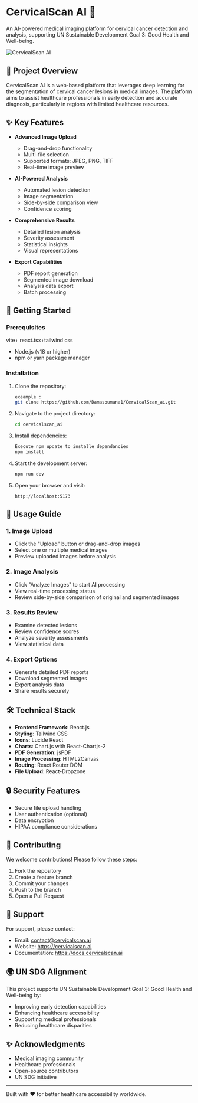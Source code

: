 # CervicalScan AI 🔬

An AI-powered medical imaging platform for cervical cancer detection and analysis, supporting UN Sustainable Development Goal 3: Good Health and Well-being.

![CervicalScan AI](https://images.unsplash.com/photo-1576671081837-49000212a370?ixlib=rb-4.0.3)

## 🎯 Project Overview

CervicalScan AI is a web-based platform that leverages deep learning for the segmentation of cervical cancer lesions in medical images. The platform aims to assist healthcare professionals in early detection and accurate diagnosis, particularly in regions with limited healthcare resources.

## ✨ Key Features

- **Advanced Image Upload**
  - Drag-and-drop functionality
  - Multi-file selection
  - Supported formats: JPEG, PNG, TIFF
  - Real-time image preview

- **AI-Powered Analysis**
  - Automated lesion detection
  - Image segmentation
  - Side-by-side comparison view
  - Confidence scoring

- **Comprehensive Results**
  - Detailed lesion analysis
  - Severity assessment
  - Statistical insights
  - Visual representations

- **Export Capabilities**
  - PDF report generation
  - Segmented image download
  - Analysis data export
  - Batch processing

## 🚀 Getting Started

### Prerequisites
 vite+ react.tsx+tailwind css
- Node.js (v18 or higher)
- npm or yarn package manager

### Installation

1. Clone the repository:
   ```bash
   exeample :
   git clone https://github.com/Damasoumana1/CervicalScan_ai.git
   ```

2. Navigate to the project directory:
   ```bash
   cd cervicalscan_ai
   ```
   

3. Install dependencies:
   ```bash
   Execute npm update to installe dependancies
   npm install
   ```

4. Start the development server:
   ```bash
   npm run dev
   ```

5. Open your browser and visit:
   ```
   http://localhost:5173
   ```

## 📱 Usage Guide

### 1. Image Upload
- Click the "Upload" button or drag-and-drop images
- Select one or multiple medical images
- Preview uploaded images before analysis

### 2. Image Analysis
- Click "Analyze Images" to start AI processing
- View real-time processing status
- Review side-by-side comparison of original and segmented images

### 3. Results Review
- Examine detected lesions
- Review confidence scores
- Analyze severity assessments
- View statistical data

### 4. Export Options
- Generate detailed PDF reports
- Download segmented images
- Export analysis data
- Share results securely

## 🛠️ Technical Stack

- **Frontend Framework**: React.js
- **Styling**: Tailwind CSS
- **Icons**: Lucide React
- **Charts**: Chart.js with React-Chartjs-2
- **PDF Generation**: jsPDF
- **Image Processing**: HTML2Canvas
- **Routing**: React Router DOM
- **File Upload**: React-Dropzone

## 🔒 Security Features

- Secure file upload handling
- User authentication (optional)
- Data encryption
- HIPAA compliance considerations

## 🌟 Contributing

We welcome contributions! Please follow these steps:

1. Fork the repository
2. Create a feature branch
3. Commit your changes
4. Push to the branch
5. Open a Pull Request

## 🤝 Support

For support, please contact:
- Email: contact@cervicalscan.ai
- Website: https://cervicalscan.ai
- Documentation: https://docs.cervicalscan.ai

## 🌍 UN SDG Alignment

This project supports UN Sustainable Development Goal 3: Good Health and Well-being by:
- Improving early detection capabilities
- Enhancing healthcare accessibility
- Supporting medical professionals
- Reducing healthcare disparities

## ✨ Acknowledgments

- Medical imaging community
- Healthcare professionals
- Open-source contributors
- UN SDG initiative

---

Built with ❤️ for better healthcare accessibility worldwide.